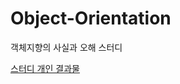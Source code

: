 # Object-Orientation
객체지향의 사실과 오해 스터디

[스터디 개인 결과물](https://complete-eye-991.notion.site/51da2c4a60ee4133ba4069bcd49327ee)
